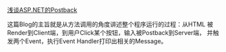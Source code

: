 ﻿[浅谈ASP.NET的Postback ](http://www.cnblogs.com/artech/archive/2007/04/06/702658.html)

这篇Blog的主旨就是从方法调用的角度讲述整个程序运行的过程：从HTML 被Render到Client端，到用户Click某个按钮，输入被Postback到Server端，
并触发两个Event，执行Event Handler打印出相关的Message。


